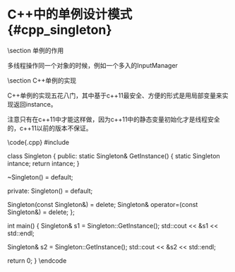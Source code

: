 C++中的单例设计模式{#cpp_singleton}
================================

\section 单例的作用

多线程操作同一个对象的时候，例如一个多入的InputManager

\section C++单例的实现

C++单例的实现五花八门，其中基于c++11最安全、方便的形式是用局部变量来实现返回instance。

注意只有在c++11中才能这样做，因为c++11中的静态变量初始化才是线程安全的，c++11以前的版本不保证。

\code{.cpp}
#include <iostream>

class Singleton {
public:
  static Singleton& GetInstance() {
    static Singleton intance;
    return intance;
  }

  ~Singleton() = default;

private:
  Singleton() = default;

  Singleton(const Singleton&) = delete;
  Singleton& operator=(const Singleton&) = delete;
};

int main() {
  Singleton& s1 = Singleton::GetInstance();
  std::cout << &s1 << std::endl;

  Singleton& s2 = Singleton::GetInstance();
  std::cout << &s2 << std::endl;

  return 0;
}
\endcode